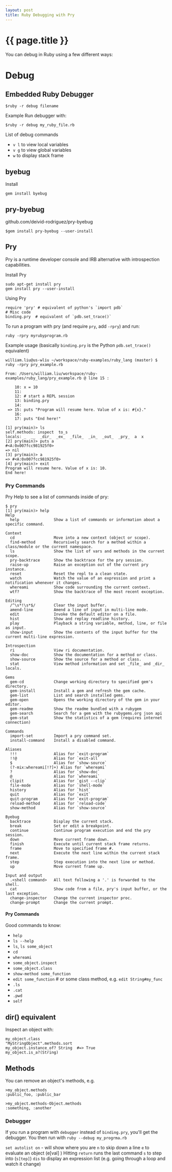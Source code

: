 ```yaml
---
layout: post
title: Ruby Debugging with Pry
---
```



# {{ page.title }}

You can debug in Ruby using a few different ways:

# Debug

## Embedded Ruby Debugger

    $ruby -r debug filename

Example Run debugger with:

    $ruby -r debug my_ruby_file.rb

List of debug commands

* `v l` to view local variables
* `v g` to view global variables
* `w` to display stack frame

## byebug

Install

    gem install byebug

## pry-byebug

github.com/deivid-rodriguez/pry-byebug

    $gem install pry-byebug --user-install


## Pry

Pry is a runtime developer console and IRB alternative with introspection capabilities.

Install Pry

    sudo apt-get install pry 
    gem install pry --user-install

Using Pry

    require 'pry' # equivalent of python's `import pdb`
    # Misc code
    binding.pry  # equivalent of `pdb.set_trace()`

To run a program with pry (and require `pry`, add `-rpry`) and run:

    ruby -rpry myrubyprogram.rb

Example usage (basically `binding.pry` is the Python `pdb.set_trace()` equivalent)

    william.liu@us-wliu ~/workspace/ruby-examples/ruby_lang (master) $ ruby -rpry pry_example.rb

    From: /Users/william.liu/workspace/ruby-examples/ruby_lang/pry_example.rb @ line 15 :

        10: x = 10
        11:
        12: # start a REPL session
        13: binding.pry
        14:
     => 15: puts "Program will resume here. Value of x is: #{x}."
        16:
        17: puts "End here!"

    [1] pry(main)> ls
    self.methods: inspect  to_s
    locals: _  __  _dir_  _ex_  _file_  _in_  _out_  _pry_  a  x
    [2] pry(main)> puts a
    #<A:0x007fcc981925f0>
    => nil
    [3] pry(main)> a
    => #<A:0x007fcc981925f0>
    [4] pry(main)> exit
    Program will resume here. Value of x is: 10.
    End here!

### Pry Commands

Pry Help to see a list of commands inside of pry:

    $ pry
    [1] pry(main)> help
    Help
      help               Show a list of commands or information about a specific command.

    Context
      cd                 Move into a new context (object or scope).
      find-method        Recursively search for a method within a class/module or the current namespace.
      ls                 Show the list of vars and methods in the current scope.
      pry-backtrace      Show the backtrace for the pry session.
      raise-up           Raise an exception out of the current pry instance.
      reset              Reset the repl to a clean state.
      watch              Watch the value of an expression and print a notification whenever it changes.
      whereami           Show code surrounding the current context.
      wtf?               Show the backtrace of the most recent exception.

    Editing
      /^\s*!\s*$/        Clear the input buffer.
      amend-line         Amend a line of input in multi-line mode.
      edit               Invoke the default editor on a file.
      hist               Show and replay readline history.
      play               Playback a string variable, method, line, or file as input.
      show-input         Show the contents of the input buffer for the current multi-line expression.

    Introspection
      ri                 View ri documentation.
      show-doc           Show the documentation for a method or class.
      show-source        Show the source for a method or class.
      stat               View method information and set _file_ and _dir_ locals.

    Gems
      gem-cd             Change working directory to specified gem's directory.
      gem-install        Install a gem and refresh the gem cache.
      gem-list           List and search installed gems.
      gem-open           Opens the working directory of the gem in your editor.
      gem-readme         Show the readme bundled with a rubygem
      gem-search         Search for a gem with the rubygems.org json api
      gem-stat           Show the statistics of a gem (requires internet connection)

    Commands
      import-set         Import a pry command set.
      install-command    Install a disabled command.

    Aliases
      !!!                Alias for `exit-program`
      !!@                Alias for `exit-all`
      $                  Alias for `show-source`
      (?-mix:whereami[!?]+) Alias for `whereami`
      ?                  Alias for `show-doc`
      @                  Alias for `whereami`
      clipit             Alias for `gist --clip`
      file-mode          Alias for `shell-mode`
      history            Alias for `hist`
      quit               Alias for `exit`
      quit-program       Alias for `exit-program`
      reload-method      Alias for `reload-code`
      show-method        Alias for `show-source`

    Byebug
      backtrace          Display the current stack.
      break              Set or edit a breakpoint.
      continue           Continue program execution and end the pry session.
      down               Move current frame down.
      finish             Execute until current stack frame returns.
      frame              Move to specified frame #.
      next               Execute the next line within the current stack frame.
      step               Step execution into the next line or method.
      up                 Move current frame up.

    Input and output
      .<shell command>   All text following a '.' is forwarded to the shell.
      cat                Show code from a file, pry's input buffer, or the last exception.
      change-inspector   Change the current inspector proc.
      change-prompt      Change the current prompt.

#### Pry Commands

Good commands to know:

* `help`
* `ls --help`
* `ls`, `ls some_object`
* `cd`
* `whereami`
* `some_object.inspect`
* `some_object.class`
* `show-method some_function`
* `edit some_function`  # or some class method, e.g. `edit String#my_func`
* `.ls`
* `.cat`
* `.pwd`
* `self`


## dir() equivalent

Inspect an object with:

    my_object.class
    "MyStringObject".methods.sort
    my_object.instance_of? String  #=> True
    my_object.is_a?(String)

## Methods

You can remove an object's methods, e.g.

    >my_object.methods
    :public_foo, :public_bar

    >my_object.methods-Object.methods
    :something, :another

### Debugger

If you run a program with `debugger` instead of `binding.pry`, you'll get the debugger. You then run with
`ruby --debug my_progrma.rb`

`set autolist on` - will show where you are
`n` to skip down a line
`e` to evaluate an object (e[val] <expression>)
Hitting `return` runs the last command
`s` to step into (`s[tep]`)
`dis` to display an expression list (e.g. going through a loop and watch it change)


